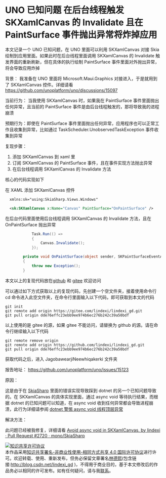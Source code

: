 
# UNO 已知问题 在后台线程触发 SKXamlCanvas 的 Invalidate 且在 PaintSurface 事件抛出异常将炸掉应用

本文记录一个 UNO 已知问题，在 UNO 里面可以利用 SKXamlCanvas 对接 Skia 绘制到应用里面。如果此时在后台线程里面调用 SKXamlCanvas 的 Invalidate 触发界面的重新刷新，但在具体的执行绘制 PaintSurface 事件里面对外抛出异常，将会导致应用炸掉

<!--more-->


<!-- CreateTime:2024/1/19 15:20:33 -->

<!-- 博客 -->
<!-- 发布 -->

背景： 我准备在 UNO 里面将 Microsoft.Maui.Graphics 对接进入，于是就用到了 SKXamlCanvas 控件。详细请看 <https://github.com/unoplatform/uno/discussions/15097>

当前行为： 当我使用 SKXamlCanvas 时，如果我在 PaintSurface 事件里面抛出任何异常，且当前的 PaintSurface 事件是由后台线程触发的，那将导致我的进程崩溃

预期行为：即使在 PaintSurface 事件里面抛出任何异常，应用程序也可以正常工作且收集到异常，比如通过 TaskScheduler.UnobservedTaskException 事件收集到异常

复现步骤：

1. 添加 SKXamlCanvas 到 xaml 里
2. 订阅 SKXamlCanvas 的 PaintSurface 事件，且在事件实现方法抛出异常
3. 在后台线程调用 SKXamlCanvas 的 Invalidate 方法

核心的代码实现如下

在 XAML 添加 SKXamlCanvas 控件

```xml
  xmlns:sk="using:SkiaSharp.Views.Windows"

  <sk:SKXamlCanvas x:Name="Canvas" PaintSurface="OnPaintSurface" />
```

在后台代码里面使用后台线程调用 SKXamlCanvas 的 Invalidate 方法，且在 OnPaintSurface 抛出异常

```csharp
            Task.Run(() =>
            {
                Canvas.Invalidate();
            });

        private void OnPaintSurface(object sender, SKPaintSurfaceEventArgs e)
        {
            throw new Exception();
        }
```

本文以上的复现代码放在[github](https://github.com/lindexi/lindexi_gd/tree/dde76effc23ebb9ee974b6ec276b242c39a50bdf/JagobawearjiNeewhiqakerki) 和 [gitee](https://gitee.com/lindexi/lindexi_gd/tree/dde76effc23ebb9ee974b6ec276b242c39a50bdf/JagobawearjiNeewhiqakerki) 欢迎访问

可以通过如下方式获取以上的复现代码，先创建一个空文件夹，接着使用命令行 cd 命令进入此空文件夹，在命令行里面输入以下代码，即可获取到本文的代码

```
git init
git remote add origin https://gitee.com/lindexi/lindexi_gd.git
git pull origin dde76effc23ebb9ee974b6ec276b242c39a50bdf
```

以上使用的是 gitee 的源，如果 gitee 不能访问，请替换为 github 的源。请在命令行继续输入以下代码

```
git remote remove origin
git remote add origin https://github.com/lindexi/lindexi_gd.git
git pull origin dde76effc23ebb9ee974b6ec276b242c39a50bdf
```

获取代码之后，进入 JagobawearjiNeewhiqakerki 文件夹

报告地址： <https://github.com/unoplatform/uno/issues/15123>

原因：

这是由于在 [SkiaSharp](https://github.com/mono/SkiaSharp) 里面的错误实现导致踩到 dotnet 的另一个已知问题导致的。在 SKXamlCanvas 的具体实现里面，通过 async void 等待执行结果，而根据 dotnet 的已知问题可以知道，在 async void 收到任何异常都会导致进程崩溃，此行为详细请参阅 [dotnet 警惕 async void 线程顶层异常](https://blog.lindexi.com/post/dotnet-%E8%AD%A6%E6%83%95-async-void-%E7%BA%BF%E7%A8%8B%E9%A1%B6%E5%B1%82%E5%BC%82%E5%B8%B8.html )

解决方法：

此问题已经被我修复，详细请看 [Avoid async void in SKXamlCanvas. by lindexi · Pull Request #2720 · mono/SkiaSharp](https://github.com/mono/SkiaSharp/pull/2720 )




<a rel="license" href="http://creativecommons.org/licenses/by-nc-sa/4.0/"><img alt="知识共享许可协议" style="border-width:0" src="https://licensebuttons.net/l/by-nc-sa/4.0/88x31.png" /></a><br />本作品采用<a rel="license" href="http://creativecommons.org/licenses/by-nc-sa/4.0/">知识共享署名-非商业性使用-相同方式共享 4.0 国际许可协议</a>进行许可。欢迎转载、使用、重新发布，但务必保留文章署名[林德熙](http://blog.csdn.net/lindexi_gd)(包含链接:http://blog.csdn.net/lindexi_gd )，不得用于商业目的，基于本文修改后的作品务必以相同的许可发布。如有任何疑问，请与我[联系](mailto:lindexi_gd@163.com)。